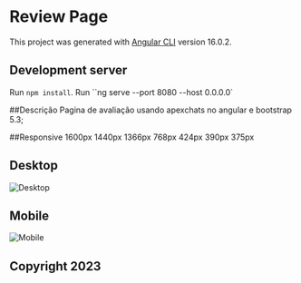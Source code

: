 # Review Page

This project was generated with [Angular CLI](https://github.com/angular/angular-cli) version 16.0.2.

## Development server

Run `npm install`.
Run ``ng serve --port 8080 --host 0.0.0.0`

##Descrição
Pagina de avaliação usando apexchats no angular e bootstrap 5.3;

##Responsive
1600px
1440px
1366px
768px
424px
390px
375px

## Desktop
![Desktop](https://github.com/jonatasemoreira/GraphicPro/assets/129689207/8ec11639-bfb9-4904-b8dd-9c87125e0568)

## Mobile
![Mobile](https://github.com/jonatasemoreira/GraphicPro/assets/129689207/61903d1a-179c-4fe0-b3b2-7124aca21d67)


## Copyright 2023

